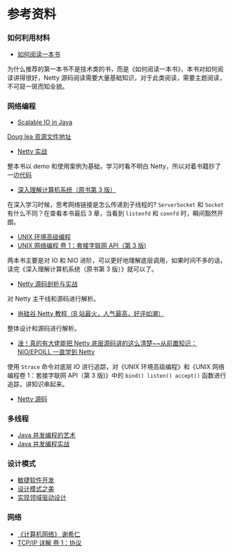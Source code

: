 # 参考资料

### 如何利用材料

* [如何阅读一本书](https://book.douban.com/subject/1013208/)

为什么推荐的第一本书不是技术类的书，而是《如何阅读一本书》，本书对如何阅读讲得很好，Netty 源码阅读需要大量基础知识，对于此类阅读，需要主题阅读，不可窥一斑而知全貌。

### 网络编程

* [Scalable IO in Java](https://github.com/sona0402/sona-renfakai/blob/master/netty/doug-lea/nio.pdf)

[Doug lea 资源文件地址](http://gee.cs.oswego.edu)

* [Netty 实战](https://book.douban.com/subject/27038538/)

整本书以 demo 和使用案例为基础，学习时看不明白 Netty，所以对着书籍抄了一边[代码](https://github.com/sona0402/netty)

* [深入理解计算机系统（原书第 3 版）](https://book.douban.com/subject/26912767/)

在深入学习时候，思考网络链接是怎么传递到子线程的? `ServerSocket` 和 `Socket` 有什么不同？在查看本书最后 3 章，当看到 `listenfd` 和 `connfd` 时，瞬间豁然开朗。

* [UNIX 环境高级编程](https://book.douban.com/subject/1788421/)
* [UNIX 网络编程 卷 1：套接字联网 API（第 3 版)](https://book.douban.com/subject/4859464/)

两本书主要是对 IO 和 NIO 进阶，可以更好地理解底层调用，如果时间不多的话，读完《深入理解计算机系统（原书第 3 版）》就可以了。

* [Netty 源码剖析与实战](https://time.geekbang.org/course/intro/100036701)

对 Netty 主干线和源码进行解析。

* [尚硅谷 Netty 教程（B 站最火，人气最高，好评如潮）](https://www.bilibili.com/video/BV1DJ411m7NR?from=search&seid=8064428655909716216)

整体设计和源码进行解析。

* [淦！真的有大佬能把 Netty 底层源码讲的这么清楚~~从前置知识：NIO/EPOILL 一直学到 Netty](https://www.bilibili.com/video/BV1SK4y1K7a3?from=search&seid=8064428655909716216)

使用 `Strace` 命令对底层 IO 进行追踪，对《UNIX 环境高级编程》和《UNIX 网络编程卷 1：套接字联网 API（第 3 版)》中的 `bind() listen() accept()` 函数进行追踪，讲知识串起来。

* [Netty 源码](https://github.com/netty/netty)

### 多线程

* [Java 并发编程的艺术](https://book.douban.com/subject/26591326/)
* [Java 并发编程实战](https://book.douban.com/subject/10484692/)

### 设计模式

* [敏捷软件开发](https://book.douban.com/subject/1140457/)
* [设计模式之美](https://time.geekbang.org/column/intro/250)
* [实现领域驱动设计](https://book.douban.com/subject/25844633/)

### 网络

* [《计算机网络》 谢希仁](https://book.douban.com/subject/2970300/)
* [TCP/IP 详解 卷 1：协议](https://book.douban.com/subject/1088054/)
